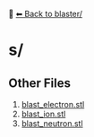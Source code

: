 📁 [⬅ Back to blaster/](../README.md)

# s/


## Other Files
1. [blast_electron.stl](./blast_electron.stl)
2. [blast_ion.stl](./blast_ion.stl)
3. [blast_neutron.stl](./blast_neutron.stl)